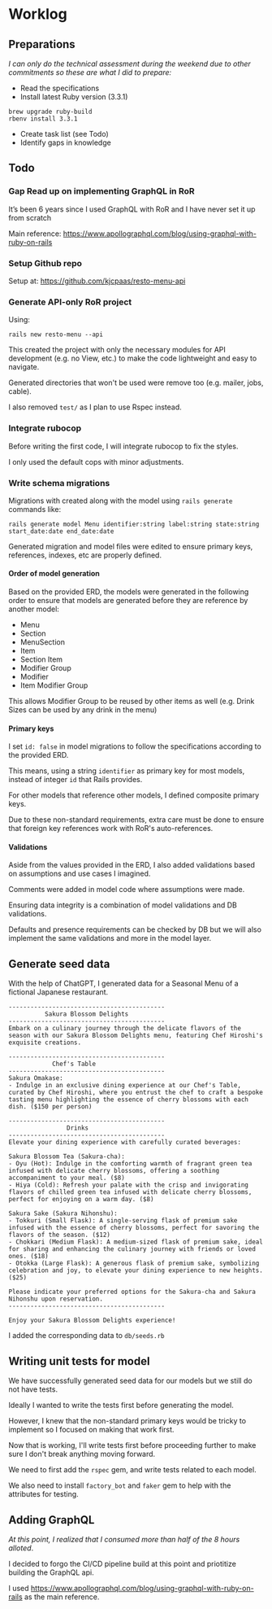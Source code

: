 # Worklog

## Preparations

*I can only do the technical assessment during the weekend due to other commitments so these are what I did to prepare:*

- Read the specifications
- Install latest Ruby version (3.3.1)

```
brew upgrade ruby-build
rbenv install 3.3.1
```

- Create task list (see Todo)
- Identify gaps in knowledge

## Todo

### **Gap** Read up on implementing GraphQL in RoR

It’s been 6 years since I used GraphQL with RoR and I have never set it up from scratch

Main reference: https://www.apollographql.com/blog/using-graphql-with-ruby-on-rails

### Setup Github repo

Setup at: https://github.com/kjcpaas/resto-menu-api

### Generate API-only RoR project

Using:

```
rails new resto-menu --api
```

This created the project with only the necessary modules for API development (e.g. no View, etc.) to make the code lightweight and easy to navigate.

Generated directories that won't be used were remove too (e.g. mailer, jobs, cable).

I also removed `test/` as I plan to use Rspec instead.

### Integrate rubocop

Before writing the first code, I will integrate rubocop to fix the styles.

I only used the default cops with minor adjustments.

###  Write schema migrations

Migrations with created along with the model using `rails generate` commands like:

```
rails generate model Menu identifier:string label:string state:string start_date:date end_date:date
```

Generated migration and model files were edited to ensure primary keys, references, indexes, etc are properly defined.

#### Order of model generation

Based on the provided ERD, the models were generated in the following order to ensure that models are generated before they are reference by another model:

- Menu
- Section
- MenuSection
- Item
- Section Item
- Modifier Group
- Modifier
- Item Modifier Group

This allows Modifier Group to be reused by other items as well (e.g. Drink Sizes can be used by any drink in the menu)

#### Primary keys

I set `id: false` in model migrations to follow the specifications according to the provided ERD.

This means, using a string `identifier` as primary key for most models, instead of integer `id` that Rails provides.

For other models that reference other models, I defined composite primary keys.

Due to these non-standard requirements, extra care must be done to ensure that foreign key references work with RoR's auto-references.

#### Validations

Aside from the values provided in the ERD, I also added validations based on assumptions and use cases I imagined.

Comments were added in model code where assumptions were made.

Ensuring data integrity is a combination of model validations and DB validations.

Defaults and presence requirements can be checked by DB but we will also implement the same validations and more in the model layer.

## Generate seed data

With the help of ChatGPT, I generated data for a Seasonal Menu of a fictional Japanese restaurant.

```
-------------------------------------------
          Sakura Blossom Delights
-------------------------------------------
Embark on a culinary journey through the delicate flavors of the season with our Sakura Blossom Delights menu, featuring Chef Hiroshi's exquisite creations.

-------------------------------------------
            Chef's Table
-------------------------------------------
Sakura Omakase:
- Indulge in an exclusive dining experience at our Chef's Table, curated by Chef Hiroshi, where you entrust the chef to craft a bespoke tasting menu highlighting the essence of cherry blossoms with each dish. ($150 per person)

-------------------------------------------
                Drinks
-------------------------------------------
Elevate your dining experience with carefully curated beverages:

Sakura Blossom Tea (Sakura-cha):
- Oyu (Hot): Indulge in the comforting warmth of fragrant green tea infused with delicate cherry blossoms, offering a soothing accompaniment to your meal. ($8)
- Hiya (Cold): Refresh your palate with the crisp and invigorating flavors of chilled green tea infused with delicate cherry blossoms, perfect for enjoying on a warm day. ($8)

Sakura Sake (Sakura Nihonshu):
- Tokkuri (Small Flask): A single-serving flask of premium sake infused with the essence of cherry blossoms, perfect for savoring the flavors of the season. ($12)
- Chokkari (Medium Flask): A medium-sized flask of premium sake, ideal for sharing and enhancing the culinary journey with friends or loved ones. ($18)
- Otokka (Large Flask): A generous flask of premium sake, symbolizing celebration and joy, to elevate your dining experience to new heights. ($25)

Please indicate your preferred options for the Sakura-cha and Sakura Nihonshu upon reservation.
-------------------------------------------

Enjoy your Sakura Blossom Delights experience!
```

I added the corresponding data to `db/seeds.rb`

## Writing unit tests for model

We have successfully generated seed data for our models but we still do not have tests.

Ideally I wanted to write the tests first before generating the model.

However, I knew that the non-standard primary keys would be tricky to implement so I focused on making that work first.

Now that is working, I'll write tests first before proceeding further to make sure I don't break anything moving forward.

We need to first add the `rspec` gem, and write tests related to each model.

We also need to install `factory_bot` and `faker` gem to help with the attributes for testing.

## Adding GraphQL

*At this point, I realized that I consumed more than half of the 8 hours alloted*.

I decided to forgo the CI/CD pipeline build at this point and priotitize building the GraphQL api.

I used https://www.apollographql.com/blog/using-graphql-with-ruby-on-rails as the main reference.
